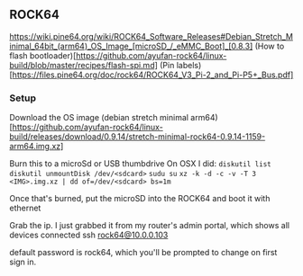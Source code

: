 ## ROCK64

https://wiki.pine64.org/wiki/ROCK64_Software_Releases#Debian_Stretch_Minimal_64bit_(arm64)_OS_Image_[microSD_/_eMMC_Boot]_[0.8.3]
(How to flash bootloader)[https://github.com/ayufan-rock64/linux-build/blob/master/recipes/flash-spi.md]
(Pin labels)[https://files.pine64.org/doc/rock64/ROCK64_V3_Pi-2_and_Pi-P5+_Bus.pdf]

### Setup

Download the OS image (debian stretch minimal arm64)[https://github.com/ayufan-rock64/linux-build/releases/download/0.9.14/stretch-minimal-rock64-0.9.14-1159-arm64.img.xz]

Burn this to a microSd or USB thumbdrive
On OSX I did:
`diskutil list`
`diskutil unmountDisk /dev/<sdcard>`
`sudu su`
`xz -k -d -c -v -T 3 <IMG>.img.xz | dd of=/dev/<sdcard> bs=1m`

Once that's burned, put the microSD into the ROCK64 and boot it with ethernet

Grab the ip. I just grabbed it from my router's admin portal, which shows all devices connected
ssh rock64@10.0.0.103

default password is rock64, which you'll be prompted to change on first sign in.
